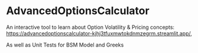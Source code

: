 # AdvancedOptionsCalculator
An interactive tool to learn about Option Volatility &amp; Pricing concepts: https://advancedoptionscalculator-kjhj3tfuxmwtokdnmzegrm.streamlit.app/,

As well as Unit Tests for BSM Model and Greeks

